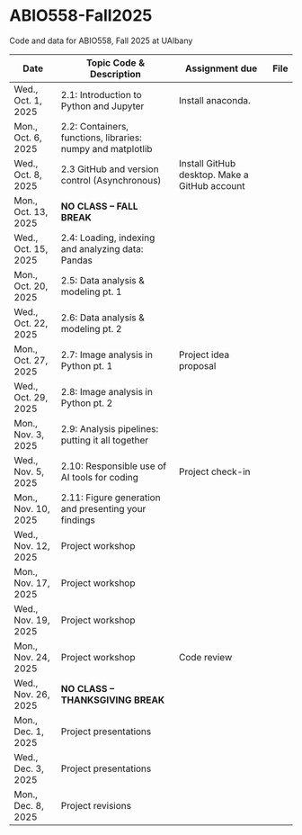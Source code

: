 # ABIO558-Fall2025
Code and data for ABIO558, Fall 2025 at UAlbany

| Date               | Topic Code & Description                                | Assignment due | File |
|--------------------|---------------------------------------------------------|-------------|------|
| Wed., Oct. 1, 2025 | 2.1: Introduction to Python and Jupyter                 |Install anaconda.          |      |
| Mon., Oct. 6, 2025 | 2.2: Containers, functions, libraries: numpy and matplotlib|             |      |
| Wed., Oct. 8, 2025 | 2.3 GitHub and version control (Asynchronous)           | Install GitHub desktop. Make a GitHub account            |      |
| Mon., Oct. 13, 2025| **NO CLASS – FALL BREAK**                               |             |      |
| Wed., Oct. 15, 2025| 2.4: Loading, indexing and analyzing data: Pandas       |             |      |
| Mon., Oct. 20, 2025| 2.5: Data analysis & modeling pt. 1                     |            |      |
| Wed., Oct. 22, 2025| 2.6: Data analysis & modeling pt. 2                     |             |      |
| Mon., Oct. 27, 2025| 2.7: Image analysis in Python pt. 1                     |Project idea proposal   |      |
| Wed., Oct. 29, 2025| 2.8: Image analysis in Python pt. 2                     |             |      |
| Mon., Nov. 3, 2025 | 2.9: Analysis pipelines: putting it all together        |             |      |
| Wed., Nov. 5, 2025 | 2.10: Responsible use of AI tools for coding            |Project check-in |      |
| Mon., Nov. 10, 2025| 2.11: Figure generation and presenting your findings    |             |      |
| Wed., Nov. 12, 2025| Project workshop                                        |             |      |
| Mon., Nov. 17, 2025| Project workshop                                        |             |      |
| Wed., Nov. 19, 2025| Project workshop                                        |             |      |
| Mon., Nov. 24, 2025| Project workshop                                        |Code review  |      |
| Wed., Nov. 26, 2025| **NO CLASS – THANKSGIVING BREAK**                       |             |      |
| Mon., Dec. 1, 2025 | Project presentations                                   |             |      |
| Wed., Dec. 3, 2025 | Project presentations                                   |             |      |
| Mon., Dec. 8, 2025 | Project revisions                                       |             |      |
